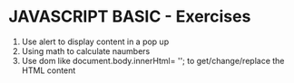 # JAVASCRIPT BASIC - Exercises

1. Use alert to display content in a pop up
2. Using math to calculate naumbers
3. Use dom like document.body.innerHtml= ''; to get/change/replace the HTML content

